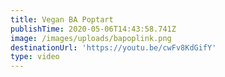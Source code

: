 ```yaml
---
title: Vegan BA Poptart
publishTime: 2020-05-06T14:43:58.741Z
image: /images/uploads/bapoplink.png
destinationUrl: 'https://youtu.be/cwFv8KdGifY'
type: video
---
```


